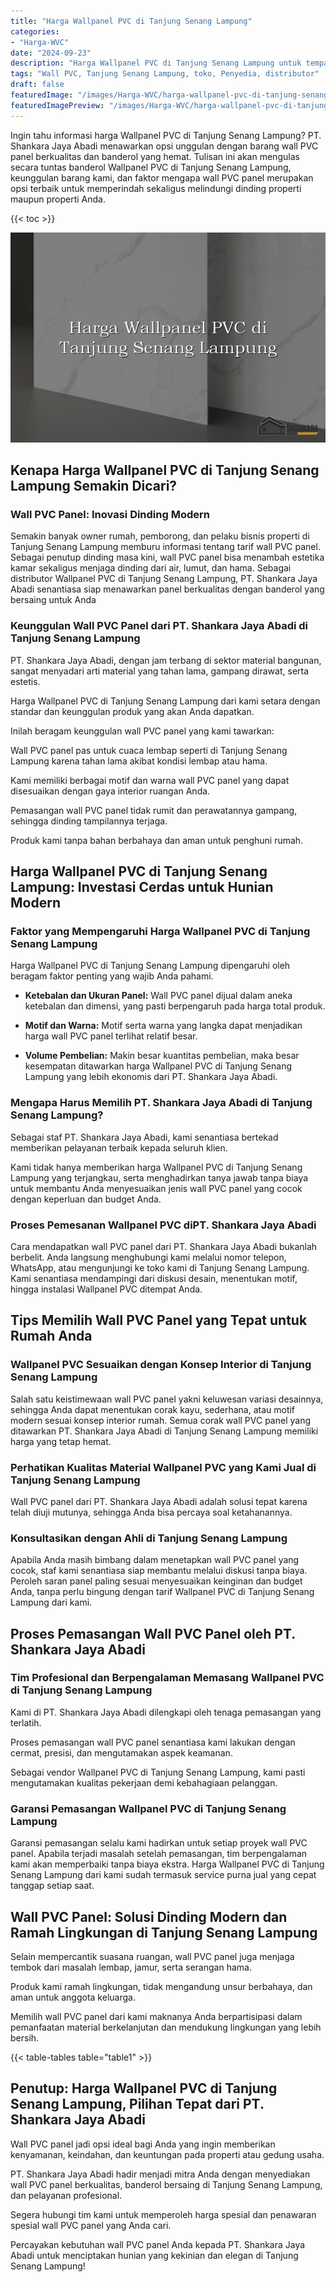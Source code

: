 ```yaml
---
title: "Harga Wallpanel PVC di Tanjung Senang Lampung"
categories:
- "Harga-WVC"
date: "2024-09-23"
description: "Harga Wallpanel PVC di Tanjung Senang Lampung untuk tempat tinggal, office, serta toko. Panel berkualitas, pilihan motif, pilihan warna modern, beserta jasa instalasi oleh teknisi berpengalaman dan kepastian resmi!|Servis distribusi Wallpanel PVC di Tanjung Senang Lampung bagi keperluan hunian, kantor, maupun ritel, dengan produk berkualitas dan penempatan oleh tenaga ahli berpengalaman serta garansi resmi.|Alternatif Wallpanel PVC di Tanjung Senang Lampung yang andal bagi hunian, perkantoran, dan ritel, bersama panel terbaik dan pemasangan oleh tim berpengalaman serta jaminan resmi.|Penjualan Wallpanel PVC di Tanjung Senang Lampung bagi rumah, office, dan toko, dengan panel terbaik dan instalasi ditangani oleh tim berpengalaman, dilengkapi beserta garansi resmi.}"
tags: "Wall PVC, Tanjung Senang Lampung, toko, Penyedia, distributor"
draft: false
featuredImage: "/images/Harga-WVC/harga-wallpanel-pvc-di-tanjung-senang-lampung.png"
featuredImagePreview: "/images/Harga-WVC/harga-wallpanel-pvc-di-tanjung-senang-lampung.png"
---
```


Ingin tahu informasi harga Wallpanel PVC di Tanjung Senang Lampung? PT. Shankara Jaya Abadi menawarkan opsi unggulan dengan barang wall PVC panel berkualitas dan banderol yang hemat. Tulisan ini akan mengulas secara tuntas banderol Wallpanel PVC di Tanjung Senang Lampung, keunggulan barang kami, dan faktor mengapa wall PVC panel merupakan opsi terbaik untuk memperindah sekaligus melindungi dinding properti maupun properti Anda.

{{< toc >}}

![Harga Wallpanel PVC di Tanjung Senang Lampung](/images/Harga-WVC/Harga-Wallpanel-PVC-di-Tanjung-Senang-Lampung.png)

## Kenapa Harga Wallpanel PVC di Tanjung Senang Lampung Semakin Dicari?

### Wall PVC Panel: Inovasi Dinding Modern

Semakin banyak owner rumah, pemborong, dan pelaku bisnis properti di Tanjung Senang Lampung memburu informasi tentang tarif wall PVC panel. Sebagai penutup dinding masa kini, wall PVC panel bisa menambah estetika kamar sekaligus menjaga dinding dari air, lumut, dan hama. Sebagai distributor Wallpanel PVC di Tanjung Senang Lampung, PT. Shankara Jaya Abadi senantiasa siap menawarkan panel berkualitas dengan banderol yang bersaing untuk Anda

### Keunggulan Wall PVC Panel dari PT. Shankara Jaya Abadi di Tanjung Senang Lampung

PT. Shankara Jaya Abadi, dengan jam terbang di sektor material bangunan, sangat menyadari arti material yang tahan lama, gampang dirawat, serta estetis.

Harga Wallpanel PVC di Tanjung Senang Lampung dari kami setara dengan standar dan keunggulan produk yang akan Anda dapatkan.

Inilah beragam keunggulan wall PVC panel yang kami tawarkan:

Wall PVC panel pas untuk cuaca lembap seperti di Tanjung Senang Lampung karena tahan lama akibat kondisi lembap atau hama.

Kami memiliki berbagai motif dan warna wall PVC panel yang dapat disesuaikan dengan gaya interior ruangan Anda.

Pemasangan wall PVC panel tidak rumit dan perawatannya gampang, sehingga dinding tampilannya terjaga.

Produk kami tanpa bahan berbahaya dan aman untuk penghuni rumah.

## Harga Wallpanel PVC di Tanjung Senang Lampung: Investasi Cerdas untuk Hunian Modern

### Faktor yang Mempengaruhi Harga Wallpanel PVC di Tanjung Senang Lampung

Harga Wallpanel PVC di Tanjung Senang Lampung dipengaruhi oleh beragam faktor penting yang wajib Anda pahami.

- **Ketebalan dan Ukuran Panel:** Wall PVC panel dijual dalam aneka ketebalan dan dimensi, yang pasti berpengaruh pada harga total produk.

- **Motif dan Warna:** Motif serta warna yang langka dapat menjadikan harga wall PVC panel terlihat relatif besar.

- **Volume Pembelian:** Makin besar kuantitas pembelian, maka besar kesempatan ditawarkan harga Wallpanel PVC di Tanjung Senang Lampung yang lebih ekonomis dari PT. Shankara Jaya Abadi.

### Mengapa Harus Memilih PT. Shankara Jaya Abadi di Tanjung Senang Lampung?

Sebagai staf PT. Shankara Jaya Abadi, kami senantiasa bertekad memberikan pelayanan terbaik kepada seluruh klien.

Kami tidak hanya memberikan harga Wallpanel PVC di Tanjung Senang Lampung yang terjangkau, serta menghadirkan tanya jawab tanpa biaya untuk membantu Anda menyesuaikan jenis wall PVC panel yang cocok dengan keperluan dan budget Anda.

### Proses Pemesanan Wallpanel PVC diPT. Shankara Jaya Abadi

Cara mendapatkan wall PVC panel dari PT. Shankara Jaya Abadi bukanlah berbelit. Anda langsung menghubungi kami melalui nomor telepon, WhatsApp, atau mengunjungi ke toko kami di Tanjung Senang Lampung. Kami senantiasa mendampingi dari diskusi desain, menentukan motif, hingga instalasi Wallpanel PVC ditempat Anda.

## Tips Memilih Wall PVC Panel yang Tepat untuk Rumah Anda

### Wallpanel PVC Sesuaikan dengan Konsep Interior di Tanjung Senang Lampung

Salah satu keistimewaan wall PVC panel yakni keluwesan variasi desainnya, sehingga Anda dapat menentukan corak kayu, sederhana, atau motif modern sesuai konsep interior rumah. Semua corak wall PVC panel yang ditawarkan PT. Shankara Jaya Abadi di Tanjung Senang Lampung memiliki harga yang tetap hemat.

### Perhatikan Kualitas Material Wallpanel PVC yang Kami Jual di Tanjung Senang Lampung

Wall PVC panel dari PT. Shankara Jaya Abadi adalah solusi tepat karena telah diuji mutunya, sehingga Anda bisa percaya soal ketahanannya.

### Konsultasikan dengan Ahli di Tanjung Senang Lampung

Apabila Anda masih bimbang dalam menetapkan wall PVC panel yang cocok, staf kami senantiasa siap membantu melalui diskusi tanpa biaya. Peroleh saran panel paling sesuai menyesuaikan keinginan dan budget Anda, tanpa perlu bingung dengan tarif Wallpanel PVC di Tanjung Senang Lampung dari kami.

## Proses Pemasangan Wall PVC Panel oleh PT. Shankara Jaya Abadi

### Tim Profesional dan Berpengalaman Memasang Wallpanel PVC di Tanjung Senang Lampung

Kami di PT. Shankara Jaya Abadi dilengkapi oleh tenaga pemasangan yang terlatih.

Proses pemasangan wall PVC panel senantiasa kami lakukan dengan cermat, presisi, dan mengutamakan aspek keamanan.

Sebagai vendor Wallpanel PVC di Tanjung Senang Lampung, kami pasti mengutamakan kualitas pekerjaan demi kebahagiaan pelanggan.

### Garansi Pemasangan Wallpanel PVC di Tanjung Senang Lampung

Garansi pemasangan selalu kami hadirkan untuk setiap proyek wall PVC panel. Apabila terjadi masalah setelah pemasangan, tim berpengalaman kami akan memperbaiki tanpa biaya ekstra. Harga Wallpanel PVC di Tanjung Senang Lampung dari kami sudah termasuk service purna jual yang cepat tanggap setiap saat.

## Wall PVC Panel: Solusi Dinding Modern dan Ramah Lingkungan di Tanjung Senang Lampung

Selain mempercantik suasana ruangan, wall PVC panel juga menjaga tembok dari masalah lembap, jamur, serta serangan hama.

Produk kami ramah lingkungan, tidak mengandung unsur berbahaya, dan aman untuk anggota keluarga.

Memilih wall PVC panel dari kami maknanya Anda berpartisipasi dalam pemanfaatan material berkelanjutan dan mendukung lingkungan yang lebih bersih.

{{< table-tables table="table1" >}}

## Penutup: Harga Wallpanel PVC di Tanjung Senang Lampung, Pilihan Tepat dari PT. Shankara Jaya Abadi

Wall PVC panel jadi opsi ideal bagi Anda yang ingin memberikan kenyamanan, keindahan, dan keuntungan pada properti atau gedung usaha.

PT. Shankara Jaya Abadi hadir menjadi mitra Anda dengan menyediakan wall PVC panel berkualitas, banderol bersaing di Tanjung Senang Lampung, dan pelayanan profesional.

Segera hubungi tim kami untuk memperoleh harga spesial dan penawaran spesial wall PVC panel yang Anda cari.

Percayakan kebutuhan wall PVC panel Anda kepada PT. Shankara Jaya Abadi untuk menciptakan hunian yang kekinian dan elegan di Tanjung Senang Lampung!
